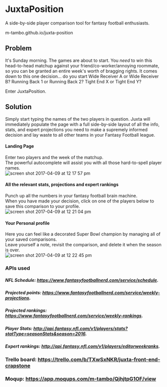 # JuxtaPosition
A side-by-side player comparison tool for fantasy football enthusiasts.

m-tambo.github.io/juxta-position

## Problem
It's Sunday morning. The games are about to start. You *need* to win this head-to-head matchup against your friend/co-worker/annoying roommate, so you can be granted an entire week's worth of bragging rights. It comes down to this one decision... do you start Wide Receiver A or Wide Receiver B? Running Back 1 or Running Back 2? Tight End X or Tight End Y?

Enter JuxtaPosition.

## Solution
Simply start typing the names of the two players in question. Juxta will immediately populate the page with a full side-by-side layout of all the info, stats, and expert projections you need to make a supremely informed decision and lay waste to all other teams in your Fantasy Football league.


#### Landing Page
Enter two players and the week of the matchup. </br>
The powerful autocomplete will assist you with all those hard-to-spell player names. </br>
![screen shot 2017-04-09 at 12 17 57 pm](https://cloud.githubusercontent.com/assets/23462252/24839454/15aa347c-1d20-11e7-94ab-9be415baa1d3.png)

#### All the relevant stats, projections and expert rankings
Punch up all the numbers in your fantasy football brain machine. </br>
When you have made your decision, click on one of the players below to save this comparison to your profile. </br>
![screen shot 2017-04-09 at 12 21 04 pm](https://cloud.githubusercontent.com/assets/23462252/24839486/dd2edbb0-1d20-11e7-86b0-3bc0af8a9c75.png)

#### Your Personal profile
Here you can feel like a decorated Super Bowl champion by managing all of your saved comparisons. </br>
Leave yourself a note, revisit the comparison, and delete it when the season is over. </br>
![screen shot 2017-04-09 at 12 22 45 pm](https://cloud.githubusercontent.com/assets/23462252/24839520/9fc1a630-1d21-11e7-990f-510e890931ee.png)


### APIs used
##### NFL Schedule: https://www.fantasyfootballnerd.com/service/schedule.
##### Projected points: https://www.fantasyfootballnerd.com/service/weekly-projections.
##### Projected rankings: https://www.fantasyfootballnerd.com/service/weekly-rankings.
##### Player Stats: http://api.fantasy.nfl.com/v1/players/stats?statType=seasonStats&season=2016.
##### Expert rankings: http://api.fantasy.nfl.com/v1/players/editorweekranks.


### Trello board: https://trello.com/b/TXwSxNKR/juxta-front-end-crapstone

### Moqup: https://app.moqups.com/m-tambo/QjhjtpG1OF/view
